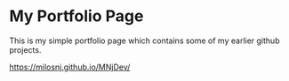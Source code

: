 # My Portfolio Page
This is my simple portfolio page which contains some of my earlier github projects.

https://milosnj.github.io/MNjDev/
